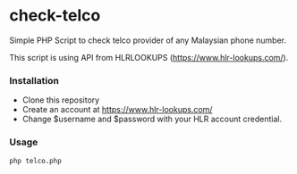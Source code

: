 # check-telco
Simple PHP Script to check telco provider of any Malaysian phone number.

This script is using API from HLRLOOKUPS (https://www.hlr-lookups.com/).

### Installation
- Clone this repository
- Create an account at https://www.hlr-lookups.com/
- Change $username and $password with your HLR account credential.

### Usage
`php telco.php`
